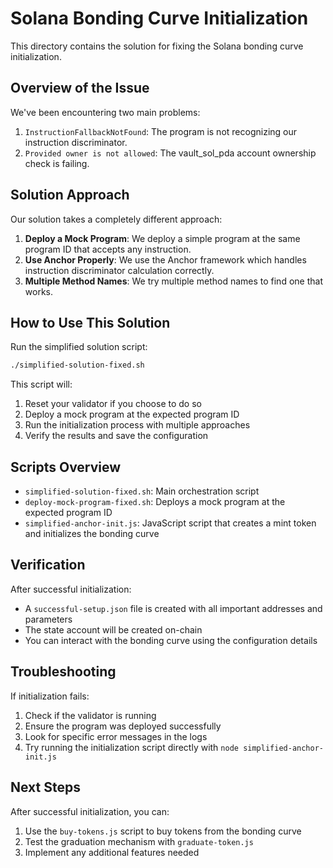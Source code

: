 # Solana Bonding Curve Initialization

This directory contains the solution for fixing the Solana bonding curve initialization.

## Overview of the Issue

We've been encountering two main problems:
1. `InstructionFallbackNotFound`: The program is not recognizing our instruction discriminator.
2. `Provided owner is not allowed`: The vault_sol_pda account ownership check is failing.

## Solution Approach

Our solution takes a completely different approach:

1. **Deploy a Mock Program**: We deploy a simple program at the same program ID that accepts any instruction.
2. **Use Anchor Properly**: We use the Anchor framework which handles instruction discriminator calculation correctly.
3. **Multiple Method Names**: We try multiple method names to find one that works.

## How to Use This Solution

Run the simplified solution script:

```bash
./simplified-solution-fixed.sh
```

This script will:
1. Reset your validator if you choose to do so
2. Deploy a mock program at the expected program ID
3. Run the initialization process with multiple approaches
4. Verify the results and save the configuration

## Scripts Overview

- `simplified-solution-fixed.sh`: Main orchestration script
- `deploy-mock-program-fixed.sh`: Deploys a mock program at the expected program ID
- `simplified-anchor-init.js`: JavaScript script that creates a mint token and initializes the bonding curve

## Verification

After successful initialization:
- A `successful-setup.json` file is created with all important addresses and parameters
- The state account will be created on-chain
- You can interact with the bonding curve using the configuration details

## Troubleshooting

If initialization fails:

1. Check if the validator is running
2. Ensure the program was deployed successfully
3. Look for specific error messages in the logs
4. Try running the initialization script directly with `node simplified-anchor-init.js`

## Next Steps

After successful initialization, you can:
1. Use the `buy-tokens.js` script to buy tokens from the bonding curve
2. Test the graduation mechanism with `graduate-token.js`
3. Implement any additional features needed
